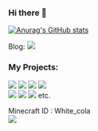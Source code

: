 ### Hi there 👋

<!--
**itscola/itscola** is a ✨ _special_ ✨ repository because its `README.md` (this file) appears on your GitHub profile.

Here are some ideas to get you started:

- 🔭 I’m currently working on ...
- 🌱 I’m currently learning ...
- 👯 I’m looking to collaborate on ...
- 🤔 I’m looking for help with ...
- 💬 Ask me about ...
- 📫 How to reach me: ...
- 😄 Pronouns: ...
- ⚡ Fun fact: ...
-->

[![Anurag's GitHub stats](https://github-readme-stats.vercel.app/api?username=itscola)](https://github.com/anuraghazra/github-readme-stats)   

Blog: [![](https://img.shields.io/badge/blog-@White_cola-blue.svg?style=social)](https://whitecola.top/)

### My Projects:   
[![](https://img.shields.io/badge/MagicList[BukkitPlugin]-PowerfulWhiteList-blue.svg)](https://github.com/itscola/MagicList)
[![](https://img.shields.io/badge/HiPlugin[BukkitPlugin]-FrameWork-red.svg)](https://github.com/itscola/HiPlugin)
[![](https://img.shields.io/badge/GDPOfChinaForecasting-ByMachineLearning-orange.svg)](https://github.com/itscola/GDPOfChinaForecasting)
[![](https://img.shields.io/badge/DoubleClick-FabricMod-yellow.svg)](https://github.com/itscola/doubleclick)  
[![](https://img.shields.io/badge/MCPL-MCPlayer-green.svg)](https://github.com/itscola/MCPL)
[![](https://img.shields.io/badge/ITech[BukkitPlugin]-TechPlugin-grey.svg)](https://github.com/itscola/ITech)
[![](https://img.shields.io/badge/BukkitWhitelist[BukkitPlugin]-更好的白名单插件-grey.svg)](https://github.com/itscola/BukkitWhiteList)  etc.

Minecraft ID : White_cola   
[![](https://img.shields.io/badge/White_cola-NameMC-blue.svg)](https://namemc.com/profile/White_cola.1)
